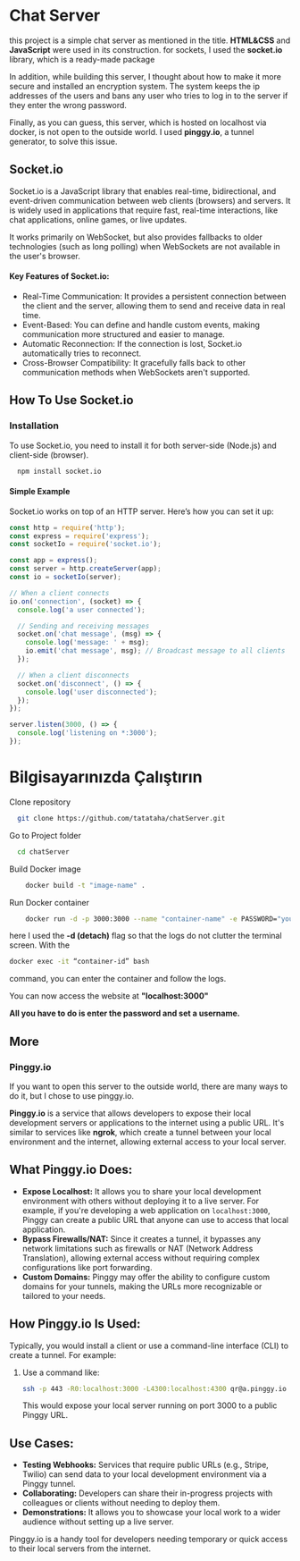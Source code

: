 
# Chat Server

this project is a simple chat server as mentioned in the title. **HTML&CSS** and **JavaScript** were used in its construction.
for sockets, I used the **socket.io** library, which is a ready-made package

In addition, while building this server, I thought about how to make it more secure and installed an encryption system. The system keeps the ip addresses of the users and bans any user who tries to log in to the server if they enter the wrong password.

Finally, as you can guess, this server, which is hosted on localhost via docker, is not open to the outside world. I used **pinggy.io**, a tunnel generator, to solve this issue.
## Socket.io

Socket.io is a JavaScript library that enables real-time, bidirectional, and event-driven communication between web clients (browsers) and servers. It is widely used in applications that require fast, real-time interactions, like chat applications, online games, or live updates.

It works primarily on WebSocket, but also provides fallbacks to older technologies (such as long polling) when WebSockets are not available in the user's browser.

  
#### Key Features of Socket.io:

- Real-Time Communication: It provides a persistent connection between the client and the server, allowing them to send and receive data in real time.
- Event-Based: You can define and handle custom events, making communication more structured and easier to manage.
- Automatic Reconnection: If the connection is lost, Socket.io automatically tries to reconnect.
- Cross-Browser Compatibility: It gracefully falls back to other communication methods when WebSockets aren't supported.
## How To Use Socket.io

### Installation

To use Socket.io, you need to install it for both server-side (Node.js) and client-side (browser).

```bash 
  npm install socket.io
```
    
#### Simple Example

Socket.io works on top of an HTTP server. Here’s how you can set it up:

```javascript
const http = require('http');
const express = require('express');
const socketIo = require('socket.io');

const app = express();
const server = http.createServer(app);
const io = socketIo(server);

// When a client connects
io.on('connection', (socket) => {
  console.log('a user connected');

  // Sending and receiving messages
  socket.on('chat message', (msg) => {
    console.log('message: ' + msg);
    io.emit('chat message', msg); // Broadcast message to all clients
  });

  // When a client disconnects
  socket.on('disconnect', () => {
    console.log('user disconnected');
  });
});

server.listen(3000, () => {
  console.log('listening on *:3000');
});
```
# Bilgisayarınızda Çalıştırın

Clone repository

```bash
  git clone https://github.com/tatataha/chatServer.git
```

Go to Project folder

```bash
  cd chatServer
```

Build Docker image
```bash
    docker build -t "image-name" .
```

Run Docker container
```bash
    docker run -d -p 3000:3000 --name "container-name" -e PASSWORD="your-password" "image-name"
```

here I used the **-d (detach)** flag so that the logs do not clutter the terminal screen. With the 
```bash
docker exec -it “container-id” bash
````
 command, you can enter the container and follow the logs.

You can now access the website at **"localhost:3000"**

**All you have to do is enter the password and set a username.**


## More

### Pinggy.io

If you want to open this server to the outside world, there are many ways to do it, but I chose to use pinggy.io.

**Pinggy.io** is a service that allows developers to expose their local development servers or applications to the internet using a public URL. It's similar to services like **ngrok**, which create a tunnel between your local environment and the internet, allowing external access to your local server.

## What Pinggy.io Does:
- **Expose Localhost:** It allows you to share your local development environment with others without deploying it to a live server. For example, if you're developing a web application on `localhost:3000`, Pinggy can create a public URL that anyone can use to access that local application.
- **Bypass Firewalls/NAT:** Since it creates a tunnel, it bypasses any network limitations such as firewalls or NAT (Network Address Translation), allowing external access without requiring complex configurations like port forwarding.
- **Custom Domains:** Pinggy may offer the ability to configure custom domains for your tunnels, making the URLs more recognizable or tailored to your needs.
  
## How Pinggy.io Is Used:
Typically, you would install a client or use a command-line interface (CLI) to create a tunnel. For example:

1. Use a command like:
   ```bash
   ssh -p 443 -R0:localhost:3000 -L4300:localhost:4300 qr@a.pinggy.io
   ```
   This would expose your local server running on port 3000 to a public Pinggy URL.

## Use Cases:
- **Testing Webhooks:** Services that require public URLs (e.g., Stripe, Twilio) can send data to your local development environment via a Pinggy tunnel.
- **Collaborating:** Developers can share their in-progress projects with colleagues or clients without needing to deploy them.
- **Demonstrations:** It allows you to showcase your local work to a wider audience without setting up a live server.

Pinggy.io is a handy tool for developers needing temporary or quick access to their local servers from the internet.
